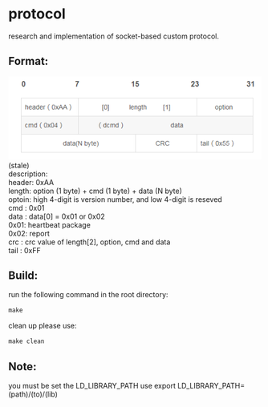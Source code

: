 protocol
====
research and implementation of socket-based
custom protocol.

Format:
---

![](https://github.com/Lqinggang/protocol/blob/master/format.png)
(stale) <br>
description: <br>
header: 0xAA <br>
length: option (1 byte) + cmd (1 byte) + data (N byte) <br>
optoin: high 4-digit is version number, and low 4-digit is reseved <br>
cmd   : 0x01 <br>
data  : data[0] = 0x01 or 0x02 <br>
         0x01: heartbeat package <br>
		 0x02: report  <br> 
crc   : crc value of  length[2], option, cmd and data <br>
tail  : 0xFF<br>


Build:
---
run the following command in the root directory:
```c
make
```
clean up please use:
```c
make clean
```

Note:
---
you must be set the LD_LIBRARY_PATH use
export LD_LIBRARY_PATH=(path)/(to)/(lib)

